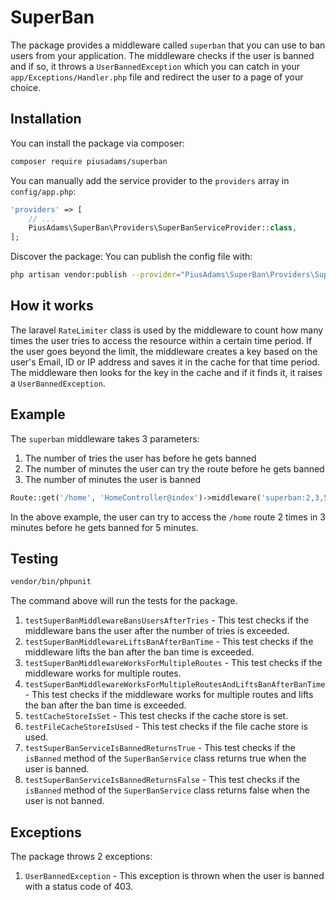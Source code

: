 # SuperBan

The package provides a middleware called `superban` that you can use to ban users from your application. The middleware checks if the user is banned and if so, it throws a `UserBannedException` which you can catch in your `app/Exceptions/Handler.php` file and redirect the user to a page of your choice.

## Installation

You can install the package via composer:

```bash
composer require piusadams/superban
```

You can manually add the service provider to the `providers` array in `config/app.php`:

```php
'providers' => [
    // ...
    PiusAdams\SuperBan\Providers\SuperBanServiceProvider::class,
];
```

Discover the package:
You can publish the config file with:

```bash
php artisan vendor:publish --provider="PiusAdams\SuperBan\Providers\SuperBanServiceProvider"  
```

## How it works

The laravel `RateLimiter` class is used by the middleware to count how many times the user tries to access the resource within a certain time period. If the user goes beyond the limit, the middleware creates a key based on the user's Email, ID or IP address and saves it in the cache for that time period. The middleware then looks for the key in the cache and if it finds it, it raises a `UserBannedException`.

## Example

The `superban` middleware takes 3 parameters:

1. The number of tries the user has before he gets banned
2. The number of minutes the user can try the route before he gets banned
3. The number of minutes the user is banned

```php
Route::get('/home', 'HomeController@index')->middleware('superban:2,3,5');
```

In the above example, the user can try to access the `/home` route 2 times in 3 minutes before he gets banned for 5 minutes.

## Testing

```bash
vendor/bin/phpunit
```

The command above will run the tests for the package.

1. `testSuperBanMiddlewareBansUsersAfterTries` - This test checks if the middleware bans the user after the number of tries is exceeded.
2. `testSuperBanMiddlewareLiftsBanAfterBanTime` - This test checks if the middleware lifts the ban after the ban time is exceeded.
3. `testSuperBanMiddlewareWorksForMultipleRoutes` - This test checks if the middleware works for multiple routes.
4. `testSuperBanMiddlewareWorksForMultipleRoutesAndLiftsBanAfterBanTime` - This test checks if the middleware works for multiple routes and lifts the ban after the ban time is exceeded.
5. `testCacheStoreIsSet` - This test checks if the cache store is set.
6. `testFileCacheStoreIsUsed` - This test checks if the file cache store is used.
7. `testSuperBanServiceIsBannedReturnsTrue` - This test checks if the `isBanned` method of the `SuperBanService` class returns true when the user is banned.
8. `testSuperBanServiceIsBannedReturnsFalse` - This test checks if the `isBanned` method of the `SuperBanService` class returns false when the user is not banned.

## Exceptions

The package throws 2 exceptions:

   1. `UserBannedException` - This exception is thrown when the user is banned with a status code of 403.

